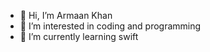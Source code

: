 - 👋 Hi, I’m Armaan Khan
- 👀 I’m interested in coding and programming 
- 🌱 I’m currently learning swift


<!---
armaan535kh/armaan535kh is a ✨ special ✨ repository because its `README.md` (this file) appears on your GitHub profile.
You can click the Preview link to take a look at your changes.
- 💞️ I’m looking to collaborate on ...
- 📫 How to reach me ... This is my email kh.armaan535@gmail.com
- 😄 Pronouns: ...
- ⚡ Fun fact: ...
--->
